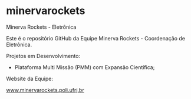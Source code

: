 # minervarockets
Minerva Rockets - Eletrônica

Este é o repositório GitHub da Equipe Minerva Rockets - Coordenação de Eletrônica.

Projetos em Desenvolvimento:

* Plataforma Multi Missão (PMM) com Expansão Científica;



Website da Equipe:

www.minervarockets.poli.ufrj.br
